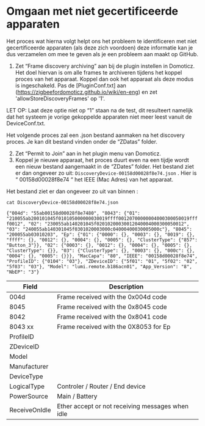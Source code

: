 ﻿# Omgaan met niet gecertificeerde apparaten

Het proces wat hierna volgt helpt ons het probleem te identificeren met niet gecertificeerde apparaten (als deze zich voordoen) deze informatie kan je dus verzamelen om mee te geven als je een probleem aan maakt op GitHub.

1. Zet “Frame discovery archiving” aan bij de plugin instellen in Domoticz.
Het doel hiervan is om alle frames te archiveren tijdens het koppel proces van het apparaat. Koppel dan ook het apparaat als deze modus is ingeschakeld. Pas de [PluginConf.txt] aan (<https://zigbeefordomoticz.github.io/wiki/en-eng>) en zet 'allowStoreDiscoveryFrames' op '1'.

LET OP: Laat deze optie niet op “1” staan na de test, dit resulteert namelijk dat het systeem je vorige gekoppelde apparaten niet meer leest vanuit de DeviceConf.txt.

Het volgende proces zal een .json bestand aanmaken na het discovery proces. Je kan dit bestand vinden onder de “ZDatas” folder.

2. Zet “Permit to Join” aan in het plugin menu van Domoticz.
3. Koppel je nieuwe apparaat, het proces duurt even na een tijdje wordt een nieuw bestand aangemaakt in de “ZDates” folder. Het bestand ziet er dan ongeveer zo uit:
`DiscoveryDevice-00158d00028f8e74.json` . Hier is “ 00158d00028f8e74 “ het IEEE (Mac Adres) van het apparaat.

Het bestand ziet er dan ongeveer zo uit van binnen :

`cat DiscoveryDevice-00158d00028f8e74.json`

`{"004d": "55ab00158d00028f8e7480", "8043": {"01": "210055ab200101045f010105000000030019ffff00120700000004000300050019ffff0012", "02": "230055ab140201045f02010200030012040004000300050012", "03": "240055ab140301045f0301020003000c04000400030005000c"}, "8045": "200055ab03010203", "Ep": {"01": {"0000": {}, "0003": {}, "0019": {}, "ffff": {}, "0012": {}, "0004": {}, "0005": {}, "ClusterType": {"857": "Button_3"}}, "02": {"0003": {}, "0012": {}, "0004": {}, "0005": {}, "ClusterType": {}}, "03": {"ClusterType": {}, "0003": {}, "000c": {}, "0004": {}, "0005": {}}}, "MacCapa": "80", "IEEE": "00158d00028f8e74", "ProfileID": {"0104": "03"}, "ZDeviceID": {"5f01": "01", "5f02": "02", "5f03": "03"}, "Model": "lumi.remote.b186acn01", "App_Version": "8", "NbEP": "3"}`

| Field | Description |
| ----- | ----------- |
| 004d  | Frame received with the 0x004d code |
| 8045  | Frame received with the 0x8045 code |
| 8042  | Frame received with the 0x8041 code |
| 8043 xx | Frame received with the 0X8053 for Ep |
| ProfileID | |
| ZDeviceID | |
| Model | |
| Manufacturer | |
| DeviceType   | |
| LogicalType  | Controler / Router / End device |
| PowerSource  | Main / Battery |
| ReceiveOnIdle | Ether accept or not receiving messages when idle |
